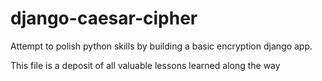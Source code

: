 # django-caesar-cipher
Attempt to polish python skills by building a basic encryption django app.

This file is a deposit of all valuable lessons learned along the way
